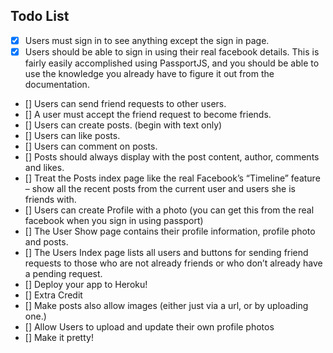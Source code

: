 ## Todo List

- [x] Users must sign in to see anything except the sign in page.
- [x] Users should be able to sign in using their real facebook details. This is fairly easily accomplished using PassportJS, and you should be able to use the knowledge you already have to figure it out from the documentation.
- [] Users can send friend requests to other users.
- [] A user must accept the friend request to become friends.
- [] Users can create posts. (begin with text only)
- [] Users can like posts.
- [] Users can comment on posts.
- [] Posts should always display with the post content, author, comments and likes.
- [] Treat the Posts index page like the real Facebook’s “Timeline” feature – show all the recent posts from the current user and users she is friends with.
- [] Users can create Profile with a photo (you can get this from the real facebook when you sign in using passport)
- [] The User Show page contains their profile information, profile photo and posts.
- [] The Users Index page lists all users and buttons for sending friend requests to those who are not already friends or who don’t already have a pending request.
- [] Deploy your app to Heroku!
- [] Extra Credit
- [] Make posts also allow images (either just via a url, or by uploading one.)
- [] Allow Users to upload and update their own profile photos
- [] Make it pretty!
